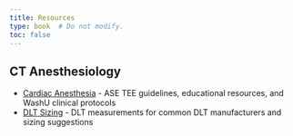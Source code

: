 ```yaml
---
title: Resources
type: book  # Do not modify.
toc: false
---
```


## CT Anesthesiology
- [Cardiac Anesthesia](/resources/cardiac) - ASE TEE guidelines, educational resources, and WashU clinical protocols
- [DLT Sizing](/resources/DLT_sizing) - DLT measurements for common DLT manufacturers and sizing suggestions
